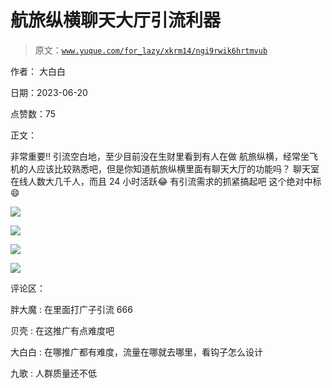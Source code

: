 # 航旅纵横聊天大厅引流利器

> 原文：[`www.yuque.com/for_lazy/xkrm14/ngi9rwik6hrtmvub`](https://www.yuque.com/for_lazy/xkrm14/ngi9rwik6hrtmvub)

作者： 大白白

日期：2023-06-20

点赞数：75

正文：

非常重要‼️ 引流空白地，至少目前没在生财里看到有人在做 航旅纵横，经常坐飞机的人应该比较熟悉吧，但是你知道航旅纵横里面有聊天大厅的功能吗？ 聊天室在线人数大几千人，而且 24 小时活跃😂 有引流需求的抓紧搞起吧 这个绝对中标😄

![](img/347b8e34321c9a2e8e89a50e90ecd5aa.png)

![](img/4a696dfa5397b6108a09451de7cbe47f.png)

![](img/8eef0905c648502ae70d723a322a2fd4.png)

![](img/b47dbbf780fe27888e840d7eba7f2c7c.png)

评论区：

胖大魔 : 在里面打广子引流 666

贝壳 : 在这推广有点难度吧

大白白 : 在哪推广都有难度，流量在哪就去哪里，看钩子怎么设计

九歌 : 人群质量还不低

